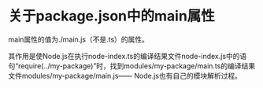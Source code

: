 # 关于package.json中的main属性

main属性的值为./main.js（不是.ts）的属性。

其作用是使Node.js在执行node-index.ts的编译结果文件node-index.js中的语句“require(../my-package)”时，找到modules/my-package/main.ts的编译结果文件modules/my-package/main.js—— Node.js也有自己的模块解析过程。